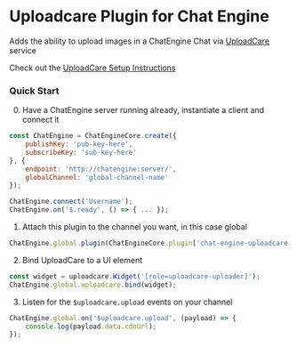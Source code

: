 # Uploadcare Plugin for Chat Engine

Adds the ability to upload images in a ChatEngine Chat via [UploadCare](https://uploadcare.com/) service

Check out the [UploadCare Setup Instructions](https://uploadcare.com/documentation/widget/#install)

### Quick Start

0. Have a ChatEngine server running already, instantiate a client and connect it
```js
const ChatEngine = ChatEngineCore.create({
    publishKey: 'pub-key-here',
    subscribeKey: 'sub-key-here'
}, {
    endpoint: 'http://chatengine:server/',
    globalChannel: 'global-channel-name'
});

ChatEngine.connect('Username');
ChatEngine.on('$.ready', () => { ... });
```

1. Attach this plugin to the channel you want, in this case global
```js
ChatEngine.global.plugin(ChatEngineCore.plugin['chat-engine-uploadcare']());
```

2. Bind UploadCare to a UI element
```js
const widget = uploadcare.Widget('[role=uploadcare-uploader]');
ChatEngine.global.uploadcare.bind(widget);
```

3. Listen for the `$uploadcare.upload` events on your channel
```js
ChatEngine.global.on('$uploadcare.upload', (payload) => {
    console.log(payload.data.cdnUrl);
});
```
